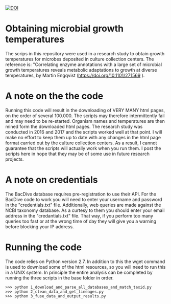 [![DOI](https://zenodo.org/badge/152568491.svg)](https://zenodo.org/badge/latestdoi/152568491)

# Obtaining microbial growth temperatures
The scrips in this repository were used in a research study to obtain growth temperatures for microbes deposited in culture collection centers. The reference is:
"Correlating enzyme annotations with a large set of microbial growth temperatures reveals metabolic adaptations to growth at diverse temperatures, by Martin Engqvist (https://doi.org/10.1101/271569 ).

# A note on the the code
Running this code will result in the downloading of VERY MANY html pages, on the order of several 100.000. The scripts may therefore intermittently fail and may need to be re-started. Organism names and temperatures are then mined form the downloaded html pages. The research study was conducted in 2016 and 2017 and the scripts worked well at that point. I will make no effort to keep them up to date with any changes in the html page format carried out by the culture collection centers. As a result, I cannot guarantee that the scripts will actually work when you run them. I post the scripts here in hope that they may be of some use in future research projects.

# A note on credentials
The BacDive database requires pre-registration to use their API. For the BacDive code to work you will need to enter your username and password in the "credentials.txt" file. Additionally, web queries are made against the NCBI taxonomy database. As a curtesy to them you should enter your email address in the "credantials.txt" file. That way, if you perform too many queries too fast or at the wrong time of day they will give you a warning before blocking your IP address.

# Running the code
The code relies on Python version 2.7. In addition to this the wget command is used to download some of the html resources, so you will need to run this in a UNIX system. In principle the entire analysis can be completed by running the three scripts in the base folder in order.

```
>>> python 1_download_and_parse_all_databases_and_match_taxid.py
>>> python 2_clean_data_and_get_lineages.py
>>> python 3_fuse_data_and_output_results.py
```
